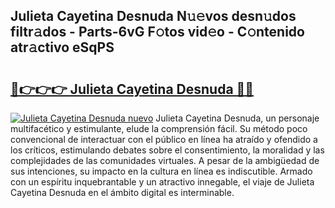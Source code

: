 ## Julieta Cayetina Desnuda N𝚞𝚎vos desn𝚞dos filtr𝚊dos - Parts-6vG F𝚘tos vid𝚎o - C𝚘ntenido atr𝚊ctivo eSqPS

# <h2><a href="http://mbckny.tromn.icu/?c=Julieta+Cayetina+Desnuda">🔗👉👉👉 Julieta Cayetina Desnuda 🔗🔗</a></h2>

[![Julieta Cayetina Desnuda nuevo](https://i.imgur.com/pEAQMta.gif)](http://mbckny.tromn.icu/?c=Julieta+Cayetina+Desnuda)
Julieta Cayetina Desnuda, un personaje multifacético y estimulante, elude la comprensión fácil. Su método poco convencional de interactuar con el público en línea ha atraído y ofendido a los críticos, estimulando debates sobre el consentimiento, la moralidad y las complejidades de las comunidades virtuales. A pesar de la ambigüedad de sus intenciones, su impacto en la cultura en línea es indiscutible. Armado con un espíritu inquebrantable y un atractivo innegable, el viaje de Julieta Cayetina Desnuda en el ámbito digital es interminable.

